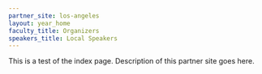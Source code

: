 ```yaml
---
partner_site: los-angeles
layout: year_home
faculty_title: Organizers
speakers_title: Local Speakers
---
```


This is a test of the index page. Description of this partner site goes here.
